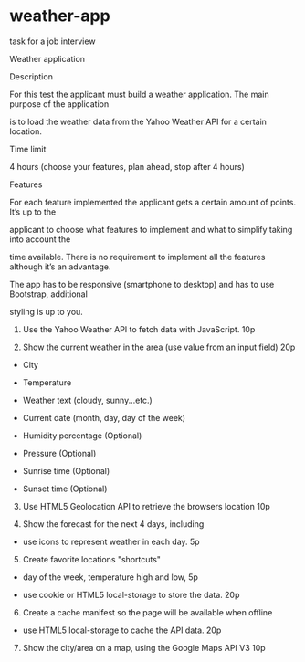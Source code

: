 # weather-app
task for a job interview

Weather application

Description

For this test the applicant must build a weather application. The main purpose of the application 

is to load the weather data from the Yahoo Weather API for a certain location.

Time limit

4 hours (choose your features, plan ahead, stop after 4 hours)

Features

For each feature implemented the applicant gets a certain amount of points. It’s up to the 

applicant to choose what features to implement and what to simplify taking into account the 

time available. There is no requirement to implement all the features although it’s an advantage.

The app has to be responsive (smartphone to desktop) and has to use Bootstrap, additional 

styling is up to you.

1. Use the Yahoo Weather API to fetch data with JavaScript. 10p

 

2. Show the current weather in the area (use value from an input field) 20p

 - City

 - Temperature

 - Weather text (cloudy, sunny...etc.)

 - Current date (month, day, day of the week)

 - Humidity percentage (Optional)

 - Pressure (Optional)

 - Sunrise time (Optional)

 - Sunset time (Optional)

3. Use HTML5 Geolocation API to retrieve the browsers location 10p

 

4. Show the forecast for the next 4 days, including

 - use icons to represent weather in each day. 5p

5. Create favorite locations "shortcuts"

- day of the week, temperature high and low, 5p

- use cookie or HTML5 local-storage to store the data. 20p

6. Create a cache manifest so the page will be available when offline

- use HTML5 local-storage to cache the API data. 20p

7. Show the city/area on a map, using the Google Maps API V3 10p
